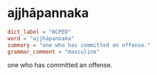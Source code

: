 # ajjhāpannaka

``` toml
dict_label = "NCPED"
word = "ajjhāpannaka"
summary = "one who has committed an offense."
grammar_comment = "masculine"
```

one who has committed an offense.

